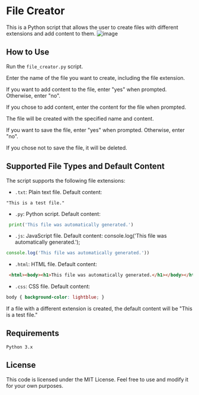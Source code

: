 # File Creator
This is a Python script that allows the user to create files with different extensions and add content to them.
![image](https://github.com/parzivalhaliday/python-apps/blob/main/filecreator/image.png)

## How to Use
Run the `file_creator.py` script.

Enter the name of the file you want to create, including the file extension.

If you want to add content to the file, enter "yes" when prompted. Otherwise, enter "no".

If you chose to add content, enter the content for the file when prompted.

The file will be created with the specified name and content.

If you want to save the file, enter "yes" when prompted. Otherwise, enter "no".

If you chose not to save the file, it will be deleted.

## Supported File Types and Default Content
The script supports the following file extensions:

- `.txt`: Plain text file. Default content: 

```
"This is a test file."
```


- `.py`: Python script. Default content:

```python
 print('This file was automatically generated.')
 ```

- `.js`: JavaScript file. Default content: console.log('This file was automatically generated.');

```javascript
console.log('This file was automatically generated.'))
 ```

- `.html`: HTML file. Default content:

```html
 <html><body><h1>This file was automatically generated.</h1></body></html>
 ```

- `.css`:  CSS file. Default content:

```css
body { background-color: lightblue; }
 ```

If a file with a different extension is created, the default content will be "This is a test file."

## Requirements
`Python 3.x`

## License

This code is licensed under the MIT License. Feel free to use and modify it for your own purposes.



